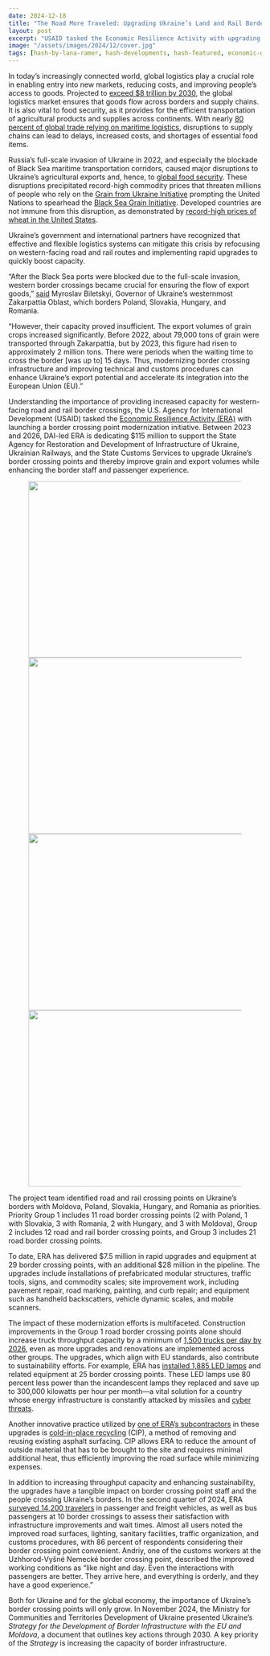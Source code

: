 ```yaml
---
date: 2024-12-18
title: "The Road More Traveled: Upgrading Ukraine’s Land and Rail Border Crossing Points"
layout: post
excerpt: "USAID tasked the Economic Resilience Activity with upgrading Ukraine's border crossings to improve grain and export volumes while enhancing the border staff and passenger experience. "
image: "/assets/images/2024/12/cover.jpg"
tags: [hash-by-lana-ramer, hash-developments, hash-featured, economic-growth, fragile-states, infrastructure, resilience, usaid]
---
```

<p>In today’s increasingly connected world, global logistics play a crucial role in enabling entry into new markets, reducing costs, and improving people’s access to goods. Projected to <a href="https://www.mordorintelligence.com/industry-reports/freight-logistics-market-study?ref=pubs.ghost.io" rel="noreferrer noopener"><u>exceed $8 trillion by 2030</u></a>, the global logistics market ensures that goods flow across borders and supply chains. It is also vital to food security, as it provides for the efficient transportation of agricultural products and supplies across continents. With nearly <a href="https://unctad.org/publication/review-maritime-transport-2022?ref=pubs.ghost.io" rel="noreferrer noopener"><u>80 percent of global trade relying on maritime logistics</u></a>, disruptions to supply chains can lead to delays, increased costs, and shortages of essential food items.&nbsp;&nbsp;</p><p>Russia’s full-scale invasion of Ukraine in 2022, and especially the blockade of Black Sea maritime transportation corridors, caused major disruptions to Ukraine’s agricultural exports and, hence, to <a href="https://openknowledge.fao.org/server/api/core/bitstreams/dc893b4f-7675-49ea-aff2-b2d9fa1cb123/content?ref=pubs.ghost.io" rel="noreferrer noopener"><u>global food security</u></a>. These disruptions precipitated record-high commodity prices that threaten millions of people who rely on the <a href="https://mfa.gov.ua/en/grain-ukraine?ref=pubs.ghost.io" rel="noreferrer noopener"><u>Grain from Ukraine Initiative</u></a> prompting the United Nations to spearhead the <a href="https://www.un.org/en/black-sea-grain-initiative?ref=pubs.ghost.io" rel="noreferrer noopener"><u>Black Sea Grain Initiative</u></a>. Developed countries are not immune from this disruption, as demonstrated by <a href="https://www.nass.usda.gov/Charts_and_Maps/Agricultural_Prices/pricewh.php?ref=pubs.ghost.io" rel="noreferrer noopener"><u>record-high prices of wheat in the United States</u></a>. &nbsp;</p><p>Ukraine’s government and international partners have recognized that effective and flexible logistics systems can mitigate this crisis by refocusing on western-facing road and rail routes and implementing rapid upgrades to quickly boost capacity.&nbsp;&nbsp;</p><p>“After the Black Sea ports were blocked due to the full-scale invasion, western border crossings became crucial for ensuring the flow of export goods,” <a href="https://www.facebook.com/MyroslavBiletskyi.official/posts/pfbid026tkr4agVpL4XFqG5XAavhXWJSC6zvWmU4JkMC4gtCTqdsoSriHPed1awUD11LhJLl?__cft__%5b0%5d=AZXi3awEF-obOkST4Yb9cfGGFSTn4vrckIZvzRwg_HxoEmVU1nHdLhWyQBFxaYHm18rceR-K4PzuRuSbTgG769T4B5rj6Vc9OgDrvF4arBF0aSzixkP7MAdZF705cUesttQVjGjGiUxEGV9sbVuxut3VRHn3zhNFNLtRYrtJ96ovug&__tn__=%2CO%2CP-R" rel="noreferrer noopener"><u>said</u></a> Myroslav Biletskyi, Governor of Ukraine’s westernmost Zakarpattia Oblast, which borders Poland, Slovakia, Hungary, and Romania.&nbsp;&nbsp;</p><p>“However, their capacity proved insufficient. The export volumes of grain crops increased significantly. Before 2022, about 79,000 tons of grain were transported through Zakarpattia, but by 2023, this figure had risen to approximately 2 million tons. There were periods when the waiting time to cross the border [was up to] 15 days. Thus, modernizing border crossing infrastructure and improving technical and customs procedures can enhance Ukraine’s export potential and accelerate its integration into the European Union (EU).”&nbsp;&nbsp;</p><p>Understanding the importance of providing increased capacity for western-facing road and rail border crossings, the U.S. Agency for International Development (USAID) tasked the <a href="https://www.dai.com/our-work/projects/ukraine-economic-resilience-activity?ref=pubs.ghost.io" rel="noreferrer">Economic Resilience Activity (ERA)</a> with launching a border crossing point modernization initiative. Between 2023 and 2026, DAI-led ERA is dedicating $115 million to support the State Agency for Restoration and Development of Infrastructure of Ukraine, Ukrainian Railways, and the State Customs Services to upgrade Ukraine’s border crossing points and thereby improve grain and export volumes while enhancing the border staff and passenger experience.&nbsp;&nbsp;&nbsp;</p><figure class="kg-card kg-gallery-card kg-width-wide"><div class="kg-gallery-container"><div class="kg-gallery-row"><div class="kg-gallery-image"><img src="/assets/images/2024/12/Picture2.png" width="468" height="351" loading="lazy" alt=""></div><div class="kg-gallery-image"><img src="/assets/images/2024/12/Picture3.png" width="468" height="351" loading="lazy" alt=""></div></div><div class="kg-gallery-row"><div class="kg-gallery-image"><img src="/assets/images/2024/12/Picture4.jpg" width="468" height="351" loading="lazy" alt=""></div><div class="kg-gallery-image"><img src="/assets/images/2024/12/Picture4.png" width="468" height="351" loading="lazy" alt=""></div></div></div></figure><p>The project team identified road and rail crossing points on Ukraine’s borders with Moldova, Poland, Slovakia, Hungary, and Romania as priorities. Priority Group 1 includes 11 road border crossing points (2 with Poland, 1 with Slovakia, 3 with Romania, 2 with Hungary, and 3 with Moldova), Group 2 includes 12 road and rail border crossing points, and Group 3 includes 21 road border crossing points.&nbsp;&nbsp;</p><p>To date, ERA has delivered $7.5 million in rapid upgrades and equipment at 29 border crossing points, with an additional $28 million in the pipeline. The upgrades include installations of prefabricated modular structures, traffic tools, signs, and commodity scales; site improvement work, including pavement repair, road marking, painting, and curb repair; and equipment such as handheld backscatters, vehicle dynamic scales, and mobile scanners.&nbsp;&nbsp;</p><p>The impact of these modernization efforts is multifaceted. Construction improvements in the Group 1 road border crossing points alone should increase truck throughput capacity by a minimum of <a href="https://era-ukraine.org.ua/en/bcp-renovation-and-reconstruction/?ref=pubs.ghost.io" rel="noreferrer noopener"><u>1,500 trucks per day by 2026</u></a>, even as more upgrades and renovations are implemented across other groups. The upgrades, which align with EU standards, also contribute to sustainability efforts. For example, ERA has <a href="https://era-ukraine.org.ua/en/usaid-era-installs-1-909-energy-efficient-led-lamps-at-25-ukrainian-border-crossing-points/?ref=pubs.ghost.io" rel="noreferrer noopener"><u>installed 1,885 LED lamps</u></a> and related equipment at 25 border crossing points. These LED lamps use 80 percent less power than the incandescent lamps they replaced and save up to 300,000 kilowatts per hour per month—a vital solution for a country whose energy infrastructure is constantly attacked by missiles and <a href="https://dai-global-developments.com/articles/defending-ukraines-critical-infrastructure-from-cyber-threats/?ref=pubs.ghost.io" rel="noreferrer noopener"><u>cyber threats</u></a>.&nbsp;&nbsp;</p><p>Another innovative practice utilized by <a href="https://automagistral.com.ua/news/avtomobilnyi-punkt-propusku-chop-zakhon-frezeruvannia-reheneratsiia-vlashtuvannia-asfaltobetonu-ta-inshi-roboty/?ref=pubs.ghost.io" rel="noreferrer noopener"><u>one of ERA</u></a>’<a href="https://automagistral.com.ua/news/avtomobilnyi-punkt-propusku-chop-zakhon-frezeruvannia-reheneratsiia-vlashtuvannia-asfaltobetonu-ta-inshi-roboty/?ref=pubs.ghost.io" rel="noreferrer noopener"><u>s subcontractors</u></a> in these upgrades is <a href="https://cals.cornell.edu/nysltap-local-roads/what-cold-place-recycling-and-what-are-its-advantages?ref=pubs.ghost.io" rel="noreferrer noopener"><u>cold-in-place recycling</u></a> (CIP), a method of removing and reusing existing asphalt surfacing. CIP allows ERA to reduce the amount of outside material that has to be brought to the site and requires minimal additional heat, thus efficiently improving the road surface while minimizing expenses.&nbsp;&nbsp;</p><p>In addition to increasing throughput capacity and enhancing sustainability, the upgrades have a tangible impact on border crossing point staff and the people crossing Ukraine’s borders. In the second quarter of 2024, ERA <a href="https://era-ukraine.org.ua/en/usaid-era-explores-travelers-opinion-on-crossing-the-ukrainian-border/?ref=pubs.ghost.io" rel="noreferrer noopener"><u>surveyed 14,200 travelers</u></a> in passenger and freight vehicles, as well as bus passengers at 10 border crossings to assess their satisfaction with infrastructure improvements and wait times. Almost all users noted the improved road surfaces, lighting, sanitary facilities, traffic organization, and customs procedures, with 86 percent of respondents considering their border crossing point convenient. Andriy, one of the customs workers at the Uzhhorod-Vyšné Nemecké border crossing point, described the improved working conditions as “like night and day. Even the interactions with passengers are better. They arrive here, and everything is orderly, and they have a good experience.”&nbsp;</p><p>Both for Ukraine and for the global economy, the importance of Ukraine’s border crossing points will only grow. In November 2024, the Ministry for Communities and Territories Development of Ukraine presented Ukraine’s <em>Strategy for the Development of Border Infrastructure with the EU and Moldova</em>, a document that outlines key actions through 2030. A key priority of the <em>Strategy</em> is increasing the capacity of border infrastructure.&nbsp;&nbsp;&nbsp;</p>
  